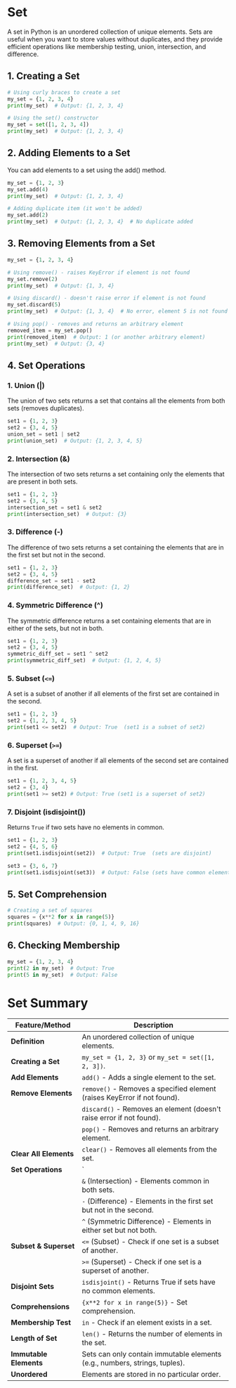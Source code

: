 # Set

A set in Python is an unordered collection of unique elements. Sets are useful when you want to store values without duplicates, and they provide efficient operations like membership testing, union, intersection, and difference.

## 1. Creating a Set

```python
# Using curly braces to create a set
my_set = {1, 2, 3, 4}
print(my_set)  # Output: {1, 2, 3, 4}

# Using the set() constructor
my_set = set([1, 2, 3, 4])
print(my_set)  # Output: {1, 2, 3, 4}
```

## 2. Adding Elements to a Set

You can add elements to a set using the add() method.

```python
my_set = {1, 2, 3}
my_set.add(4)
print(my_set)  # Output: {1, 2, 3, 4}

# Adding duplicate item (it won't be added)
my_set.add(2)
print(my_set)  # Output: {1, 2, 3, 4}  # No duplicate added
```

## 3. Removing Elements from a Set

```python
my_set = {1, 2, 3, 4}

# Using remove() - raises KeyError if element is not found
my_set.remove(2)
print(my_set)  # Output: {1, 3, 4}

# Using discard() - doesn't raise error if element is not found
my_set.discard(5)
print(my_set)  # Output: {1, 3, 4}  # No error, element 5 is not found

# Using pop() - removes and returns an arbitrary element
removed_item = my_set.pop()
print(removed_item)  # Output: 1 (or another arbitrary element)
print(my_set)  # Output: {3, 4}
```

## 4. Set Operations

### 1. Union (|)

The union of two sets returns a set that contains all the elements from both sets (removes duplicates).

```python
set1 = {1, 2, 3}
set2 = {3, 4, 5}
union_set = set1 | set2
print(union_set)  # Output: {1, 2, 3, 4, 5}
```

### 2. Intersection (&)

The intersection of two sets returns a set containing only the elements that are present in both sets.

```python
set1 = {1, 2, 3}
set2 = {3, 4, 5}
intersection_set = set1 & set2
print(intersection_set)  # Output: {3}
```

### 3. Difference (-)

The difference of two sets returns a set containing the elements that are in the first set but not in the second.

```python
set1 = {1, 2, 3}
set2 = {3, 4, 5}
difference_set = set1 - set2
print(difference_set)  # Output: {1, 2}
```

### 4. Symmetric Difference (^)

The symmetric difference returns a set containing elements that are in either of the sets, but not in both.

```python
set1 = {1, 2, 3}
set2 = {3, 4, 5}
symmetric_diff_set = set1 ^ set2
print(symmetric_diff_set)  # Output: {1, 2, 4, 5}
```

### 5. Subset (`<=`)

A set is a subset of another if all elements of the first set are contained in the second.

```python
set1 = {1, 2, 3}
set2 = {1, 2, 3, 4, 5}
print(set1 <= set2)  # Output: True  (set1 is a subset of set2)
```

### 6. Superset (`>=`)

A set is a superset of another if all elements of the second set are contained in the first.

```python
set1 = {1, 2, 3, 4, 5}
set2 = {3, 4}
print(set1 >= set2) # Output: True (set1 is a superset of set2)
```

### 7. Disjoint (isdisjoint())

Returns `True` if two sets have no elements in common.

```python
set1 = {1, 2, 3}
set2 = {4, 5, 6}
print(set1.isdisjoint(set2))  # Output: True  (sets are disjoint)

set3 = {3, 6, 7}
print(set1.isdisjoint(set3))  # Output: False (sets have common elements)
```

## 5. Set Comprehension

```python
# Creating a set of squares
squares = {x**2 for x in range(5)}
print(squares)  # Output: {0, 1, 4, 9, 16}
```

## 6. Checking Membership

```python
my_set = {1, 2, 3, 4}
print(2 in my_set)  # Output: True
print(5 in my_set)  # Output: False
```

# Set Summary

| Feature/Method          | Description                                                             |
|-------------------------|-------------------------------------------------------------------------|
| **Definition**           | An unordered collection of unique elements.                             |
| **Creating a Set**       | `my_set = {1, 2, 3}` or `my_set = set([1, 2, 3])`.                      |
| **Add Elements**         | `add()` - Adds a single element to the set.                             |
| **Remove Elements**      | `remove()` - Removes a specified element (raises KeyError if not found).|
|                         | `discard()` - Removes an element (doesn't raise error if not found).    |
|                         | `pop()` - Removes and returns an arbitrary element.                     |
| **Clear All Elements**   | `clear()` - Removes all elements from the set.                          |
| **Set Operations**       | `|` (Union) - Combines two sets.                                        |
|                         | `&` (Intersection) - Elements common in both sets.                      |
|                         | `-` (Difference) - Elements in the first set but not in the second.    |
|                         | `^` (Symmetric Difference) - Elements in either set but not both.      |
| **Subset & Superset**    | `<=` (Subset) - Check if one set is a subset of another.               |
|                         | `>=` (Superset) - Check if one set is a superset of another.           |
| **Disjoint Sets**        | `isdisjoint()` - Returns True if sets have no common elements.         |
| **Comprehensions**       | `{x**2 for x in range(5)}` - Set comprehension.                         |
| **Membership Test**      | `in` - Check if an element exists in a set.                             |
| **Length of Set**        | `len()` - Returns the number of elements in the set.                    |
| **Immutable Elements**   | Sets can only contain immutable elements (e.g., numbers, strings, tuples).|
| **Unordered**            | Elements are stored in no particular order.                             |
